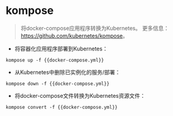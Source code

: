 # kompose

> 将docker-compose应用程序转换为Kubernetes。
> 更多信息：<https://github.com/kubernetes/kompose>。

- 将容器化应用程序部署到Kubernetes：

`kompose up -f {{docker-compose.yml}}`

- 从Kubernetes中删除已实例化的服务/部署：

`kompose down -f {{docker-compose.yml}}`

- 将docker-compose文件转换为Kubernetes资源文件：

`kompose convert -f {{docker-compose.yml}}`